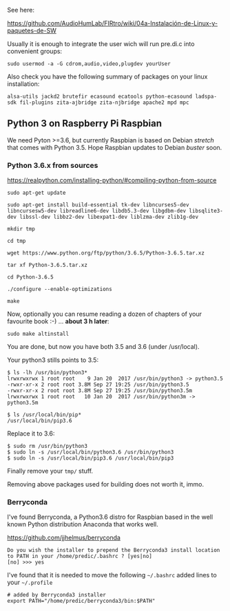 See here: 

https://github.com/AudioHumLab/FIRtro/wiki/04a-Instalación-de-Linux-y-paquetes-de-SW

Usually it is enough to integrate the user wich will run pre.di.c into convenient groups:

    sudo usermod -a -G cdrom,audio,video,plugdev yourUser

Also check you have the following summary of packages on your linux installation:

    alsa-utils jackd2 brutefir ecasound ecatools python-ecasound ladspa-sdk fil-plugins zita-ajbridge zita-njbridge apache2 mpd mpc

## Python 3 on Raspberry Pi Raspbian

We need Pyton >=3.6, but currently Raspbian is based on Debian *stretch* that comes with Python 3.5. Hope Raspbian updates to Debian *buster* soon.

### Python 3.6.x from sources

https://realpython.com/installing-python/#compiling-python-from-source

    sudo apt-get update

    sudo apt-get install build-essential tk-dev libncurses5-dev libncursesw5-dev libreadline6-dev libdb5.3-dev libgdbm-dev libsqlite3-dev libssl-dev libbz2-dev libexpat1-dev liblzma-dev zlib1g-dev

    mkdir tmp

    cd tmp

    wget https://www.python.org/ftp/python/3.6.5/Python-3.6.5.tar.xz

    tar xf Python-3.6.5.tar.xz

    cd Python-3.6.5

    ./configure --enable-optimizations

    make

Now, optionally you can resume reading a dozen of chapters of your favourite book :-)
... **about 3 h later**:

    sudo make altinstall

You are done, but now you have both 3.5 and 3.6 (under /usr/local).

Your python3 stills points to 3.5:

    $ ls -lh /usr/bin/python3*
    lrwxrwxrwx 1 root root    9 Jan 20  2017 /usr/bin/python3 -> python3.5
    -rwxr-xr-x 2 root root 3.8M Sep 27 19:25 /usr/bin/python3.5
    -rwxr-xr-x 2 root root 3.8M Sep 27 19:25 /usr/bin/python3.5m
    lrwxrwxrwx 1 root root   10 Jan 20  2017 /usr/bin/python3m -> python3.5m
    
    $ ls /usr/local/bin/pip*
    /usr/local/bin/pip3.6

Replace it to 3.6:

    $ sudo rm /usr/bin/python3
    $ sudo ln -s /usr/local/bin/python3.6 /usr/bin/python3
    $ sudo ln -s /usr/local/bin/pip3.6 /usr/local/bin/pip3

Finally remove your `tmp/` stuff.

Removing above packages used for building does not worth it, immo.

### Berryconda
I've found Berryconda, a Python3.6 distro for Raspbian based in the well known Python distribution Anaconda that works well.

https://github.com/jjhelmus/berryconda


    Do you wish the installer to prepend the Berryconda3 install location
    to PATH in your /home/predic/.bashrc ? [yes|no]
    [no] >>> yes

I've found that it is needed to move the following `~/.bashrc` added lines to your `~/.profile`

    # added by Berryconda3 installer
    export PATH="/home/predic/berryconda3/bin:$PATH"


